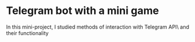 # Telegram bot with a mini game

 In this mini-project, I studied methods of interaction with Telegram API\ and their functionality
